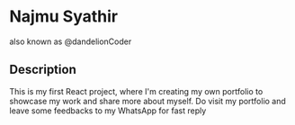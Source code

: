 # Najmu Syathir
also known as @dandelionCoder

## Description
This is my first React project, where I'm creating my own portfolio to showcase my work and share more about myself.
Do visit my portfolio and leave some feedbacks to my WhatsApp for fast reply
